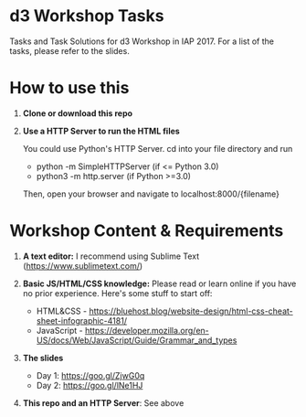 # d3 Workshop Tasks
Tasks and Task Solutions for d3 Workshop in IAP 2017. For a list of the tasks,
please refer to the slides.
# How to use this 
1. **Clone or download this repo**
2. **Use a HTTP Server to run the HTML files**

   You could use Python's HTTP Server. cd into your file directory and run
	* python -m SimpleHTTPServer (if <= Python 3.0)
	* python3 -m http.server (if Python >=3.0)
   
   Then, open your browser and navigate to localhost:8000/{filename}	
   
# Workshop Content & Requirements
1. **A text editor:** I recommend using Sublime Text (https://www.sublimetext.com/)

2. **Basic JS/HTML/CSS knowledge:** Please read or learn online if you have no prior experience. Here's some stuff to start off:
	* HTML&CSS - https://bluehost.blog/website-design/html-css-cheat-sheet-infographic-4181/
	* JavaScript - https://developer.mozilla.org/en-US/docs/Web/JavaScript/Guide/Grammar_and_types
	
3. **The slides**
	* Day 1: https://goo.gl/ZjwG0q
	* Day 2: https://goo.gl/lNe1HJ

4. **This repo and an HTTP Server**: See above
